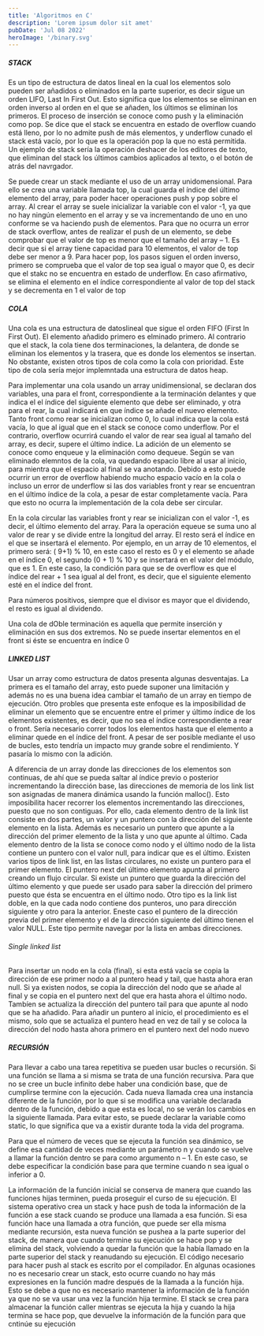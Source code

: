 ```yaml
---
title: 'Algoritmos en C'
description: 'Lorem ipsum dolor sit amet'
pubDate: 'Jul 08 2022'
heroImage: '/binary.svg'
---
```



##### STACK
Es un tipo de estructura de datos lineal en la cual los elementos solo pueden ser añadidos o eliminados en la parte superior, es decir sigue un orden LIFO, Last In First Out. Esto significa que los elementos se eliminan en orden inverso al orden en el que se añaden, los últimos se eliminan los primeros. El proceso de inserción se conoce como push y la eliminación como pop. Se dice que el stack se encuentra en estado de overflow cuando está lleno, por lo no admite push de más elementos, y underflow cunado el stack está vacío, por lo que es la operación pop la que no está permitida. Un ejemplo de stack sería la operación deshacer de los editores de texto, que eliminan del stack los últimos cambios aplicados al texto, o el botón de atrás del navrgador.

Se puede crear un stack mediante el uso de un array unidomensional. Para ello se crea una variable llamada top, la cual guarda el índice del último elemento del array, para poder hacer operaciones push y pop sobre el array. Al crear el array se suele inicializar la variable con el valor -1, ya que no hay ningún elemento en el array y se va incrementando de uno en uno conforme se va haciendo push de elementos. Para que no ocurra un error de stack overflow, antes de realizar el push de un elemento, se debe comprobar que el valor de top es menor que el tamaño del array – 1. Es decir que si el array tiene capacidad para 10 elementos, el valor de top debe ser menor a 9. Para hacer pop, los pasos siguen el orden inverso, primero se comprueba que el valor de top sea igual o mayor que 0, es decir que el stakc no se encuentra en estado de underflow. En caso afirmativo, se elimina el elemento en el índice correspondiente al valor de top del stack y se decrementa en 1 el valor de top 

##### COLA
Una cola es una estructura de datoslineal que sigue el orden FIFO (First In First Out). El elemento añadido primero es elminado primero. Al contrario que el stack, la cola tiene dos terminaciones, la delantera, de donde se eliminan los elementos y la trasera, que es donde los elementos se insertan. No obstante, existen otros tipos de cola como la cola con prioridad. Este tipo de cola sería mejor implemntada una estructura de datos heap.

Para implementar una cola usando un array unidimensional, se declaran dos variables, una para el front, correspondiente a la terminación delantes y que indica el el índice del siguiente elemento que debe ser eliminado, y otra para el rear, la cual indicará en que índice se añade el nuevo elemento. Tanto front como rear se inicializan como 0, lo cual indica que la cola está vacía, lo que al igual que en el stack se conoce como underflow. Por el contrario, overflow ocurrirá cuando el valor de rear sea igual al tamaño del array, es decir, supere el último índice. La adición de un elemento se conoce como enqueue y la eliminación como dequeue. Según se van eliminado elemntos de la cola, va quedando espacio libre al usar al inicio, para mientra que el espacio al final se va anotando. Debido a esto puede ocurrir un error de overflow habiendo mucho espacio vacío en la cola o incluso un error de underflow si las dos variables front y rear se encuentran en el último índice de la cola, a pesar de estar completamente vacía. Para que esto no ocurra la implementación de la cola debe ser circular.

En la cola circular las variables front y rear se inicializan con el valor -1, es decir, el último elemento del array. Para la operación equeue se suma uno al valor de rear y se divide entre la longitud del array. El resto será el índice en el que se insertará el elemento. Por ejemplo, en un array de 10 elementos, el primero será:  ( 9+1) % 10, en este caso el resto es 0 y el elemento se añade en el índice 0, el segundo (0 + 1) % 10 y se insertará en el valor del módulo, que es 1. En este caso, la condición para que se de overflow es que el índice del rear + 1  sea igual al del front, es decir, que el siguiente elemento esté en el índice del front.

Para números positivos, siempre que el divisor es mayor que el dividendo, el resto es igual al dividendo.

Una cola de dOble terminación es aquella que permite inserción y eliminación en sus dos extremos. No se puede insertar elementos en el front si éste se encuentra en índice 0

##### LINKED LIST
Usar un array como estructura de datos presenta algunas desventajas. La primera es el tamaño del array, esto puede suponer una limitación y además no es una buena idea cambiar el tamaño de un array en tiempo de ejecución. Otro probles que presenta este enfoque es la imposibilidad de eliminar un elemento que se encuentre entre el primer y último índice de los elementos existentes, es decir, que no sea el índice correspondiente a rear o front. Sería necesario correr todos los elementos hasta que el elemento a eliminar quede en el índice del front. A pesar de ser posible mediante el uso de bucles, esto tendría un impacto muy grande sobre el rendimiento. Y pasaría lo mismo con la adición.

A diferencia de un array donde las direcciones de los elementos son continuas, de ahí que se pueda saltar al índice previo o posterior incrementando la dirección base, las direcciones de memoria de los link list son asignadas de manera dinámica usando la función malloc(). Esto imposibilita hacer recorrer los elementos incrementando las direcciones, puesto que no son contiguas. Por ello, cada elemento dentro de la link list consiste en dos partes, un valor y un puntero con la dirección del siguiente elemento en la lista. Además es necesario un puntero que apunte a la dirección del primer elemento de la lista y uno que apunte al último. Cada elemento dentro de la lista se conoce como nodo y el último nodo de la lista contiene un puntero con el valor null, para indicar que es el último. Existen varios tipos de link list, en las listas circulares, no existe un puntero para el primer elemento. El puntero next del último elemento apunta al primero creando un flujo circular. Si existe un puntero que guarda la dirección del último elemento y que puede ser usado para saber la dirección del primero puesto que ésta se encuentra en el último nodo. Otro tipo es la link list doble, en la que cada nodo contiene dos punteros, uno para dirección siguiente y otro para la anterior. Eneste caso el puntero de la dirección previa del primer elemento y el de la dirección siguiente del último tienen el valor NULL. Este tipo permite navegar por la lista en ambas direcciones.

###### Single linked list
Para insertar un nodo en la cola (final), si esta está vacía se copia la dirección de ese primer nodo a al puntero head y tail, que hasta ahora eran null. Si ya existen nodos, se copia la dirección del nodo que se añade al final y se copia en el puntero next del que era hasta ahora el último nodo. Tambíen se actualiza la dirección del puntero tail para que apunte al nodo que se ha añadido. Para añadir un puntero al inicio, el procedimiento es el mismo, solo que se actualiza el puntero head en vez de tail y se coloca la dirección del nodo hasta ahora primero en el puntero next del nodo nuevo

##### RECURSIÓN
Para llevar a cabo una tarea repetitiva se pueden usar bucles o recursión. Si una función se llama a si misma se trata de una función recursiva. Para que no se cree un bucle infinito debe haber una condición base, que de cumplirse termine con la ejecución. Cada nueva llamada crea una instancia diferente de la función, por lo que si se modifica una variable declarada dentro de la función, debido a que esta es local, no se verán los cambios en la siguiente llamada. Para evitar esto, se puede declarar la variable como static, lo que significa que va a existir durante toda la vida del programa.

Para que el número de veces que se ejecuta la función sea dinámico, se define esa cantidad de veces mediante un parámetro n y cuando se vuelve a llamar la función dentro se para como argumento n – 1. En este caso, se debe especificar la condición base para que termine cuando n sea igual o inferior a 0.

La información de la función inicial se conserva de manera que cuando las funciones hijas terminen, pueda proseguir el curso de su ejecución. El sistema operativo crea un stack y hace push de toda la información de la función a ese stack cuando se produce una llamada a esa función. Si esa función hace una llamada a otra función, que puede ser ella misma mediante recursión, esta nueva función se pushea a la parte superior del stack, de manera que cuando termine su ejecución se hace pop y se elimina del stack, volviendo a quedar la función que la había llamado en la parte superior del stack y reanudando su ejecución. El código necesario para hacer push al stack es escrito por el compilador. En algunas ocasiones no es necesario crear un stack, esto ocurre cuando no hay más expresiones en la función madre después de la llamada a la función hija. Esto se debe a que no es necesario mantener la información de la función ya que no se va usar una vez la función hija termine. El stack se crea para almacenar la función caller mientras se ejecuta la hija y cuando la hija termina se hace pop, que devuelve la información de la función para que cntinúe su ejecución